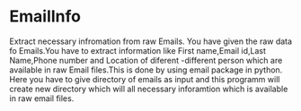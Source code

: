 # EmailInfo
Extract necessary infromation from raw Emails.
You have given the raw data fo Emails.You have to extract information like First name,Email id,Last Name,Phone number and Location
of diferent -different person which are available in raw Email files.This is done by using email package in python.
Here you have to give directory of emails as input and this programm will create new directory which will all necessary inforamtion 
which is available in raw email files.
